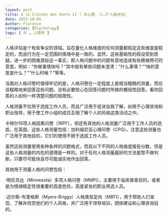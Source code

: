 ```yaml
---
layout: post
title: A la Croisée des Vents II | 伞心理-（1.2*人格评估）
date: 2023-10-01
Author: Florence
categories: [Psychology]
tags: [ 伞 , 心理学 ]
---
```




人格评估是个有些争议的领域。旨在量化人格维度的任何测量都假定这些维度是稳定的，而且行为在一定范围的情境中是一致的。显然，这些基础性的假设受到质疑。进一步的困难源自这一事实，即人格问题中的问题有意地造成有些模棱两可的意思。例如：“你做事情快吗？“其中就有晕些问题未澄清：“什么事情？““快的意思是什么？““什么时候？“等等。

当面对人格问卷时值得牢记的是，人格问卷在一定程度上是相当粗糙的测量，而应该粗略地来回答这些问题。没有必要担心在回答问题时所做的概括性回答。看你回答的人如你一样清楚问题的局限性。

人格测量不仅用于选拔工作人员，而且广泛用于促进自我了解，如用于心理咨询和职业指导，用于使工作小组的成员互相了解个人的风格这类活动之中。

卡特尔16项人格因素问卷（16PF），但还有其他的人格测量广泛用于工作人员的选拔。在英国，这些人格测量包括：加利福尼亚心理问卷（CPQ）。注意这些测量也广泛用于其他目的，它们的使用不限于选拔工作人员。

虽然这些测量使用各种各样的问题格式，而且以下不同的人格维度报告分数，但是这些人格测量的内在的道理是一样的。对于任何人格测量最好的方法是暂不做判断，只要尽可能快且尽可能诚实地作出回答。

其他用于测量人格的问卷包括：

·明尼苏达（Minnesota）多项人格问卷（MMPI），主要用于临床普查目的，或者是为情绪稳定性很重要的高度危险，高度紧张的职业筛选人员。

·迈尔斯-布里格斯（Myers-Briggs）人格类型定向（MBTI），用于帮助人们发现、了解并欣赏他们的个人风格，并广泛用于领导培训，团体建设和心理咨询目的。